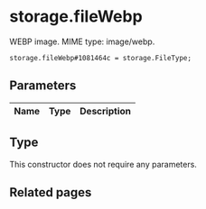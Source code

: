 # storage.fileWebp
WEBP image. MIME type: image/webp.

```
storage.fileWebp#1081464c = storage.FileType;
```

## Parameters
| Name | Type | Description |
| ---- | :----: | ----------- |


## Type
This constructor does not require any parameters.

## Related pages
